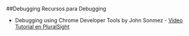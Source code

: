 ##Debugging
Recursos para Debugging


* Debugging using Chrome Developer Tools by John Sonmez - [Video Tutorial en PluralSight](http://pluralsight.com/training/Courses/TableOfContents/chrome-developer-tools)
